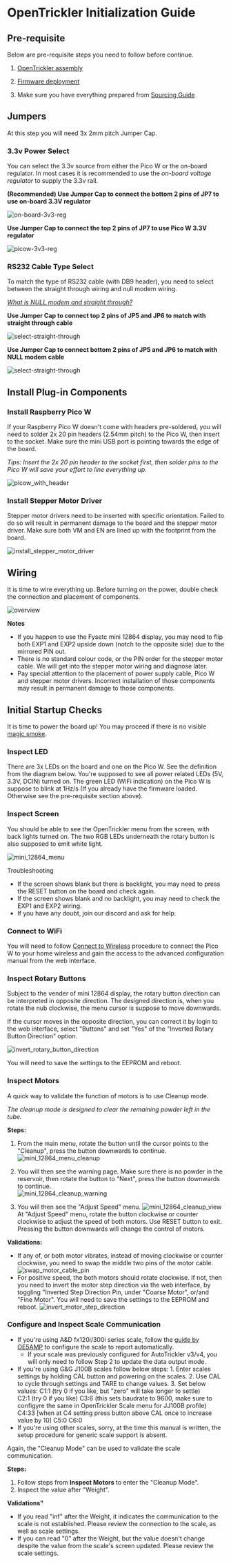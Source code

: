 # OpenTrickler Initialization Guide

## Pre-requisite

Below are pre-requisite steps you need to follow before continue.

1. [OpenTrickler assembly](assembly.md)

2. [Firmware deployment](https://github.com/eamars/OpenTrickler-RP2040-Controller/blob/main/manuals/firmware_update_via_usb.md)

3. Make sure you have everything prepared from [Sourcing Guide](sourcing_guide.md)

## Jumpers

At this step you will need 3x 2mm pitch Jumper Cap. 

### 3.3v Power Select

You can select the 3.3v source from either the Pico W or the on-board regulator.  In most cases it is recommended to use the *on-board voltage regulator* to supply the 3.3v rail. 

**(Recommended) Use Jumper Cap to connect the bottom 2 pins of JP7 to use on-board 3.3V regulator**

![on-board-3v3-reg](Resources/jumper_cap_3.3v_reg.drawio.png)

**Use Jumper Cap to connect the top 2 pins of JP7 to use Pico W 3.3V regulator**

![picow-3v3-reg](Resources/jumper_cap_picow.drawio.png)

### RS232 Cable Type Select

To match the type of RS232 cable (with DB9 header), you need to select between the straight through wiring and null modem wiring. 

[*What is NULL modem and straight through?*](https://www.decisivetactics.com/support/view?article=crossover-or-null-modem-vs-straight-through-serial-cable)

**Use Jumper Cap to connect top 2 pins of JP5 and JP6 to match with straight through cable**

![select-straight-through](Resources/select_straight_through.drawio.png)

**Use Jumper Cap to connect bottom 2 pins of JP5 and JP6 to match with NULL modem cable**

![select-straight-through](Resources/select_null_modem.drawio.png)

## Install Plug-in Components

### Install Raspberry Pico W

If your Raspberry Pico W doesn't come with headers pre-soldered, you will need to solder 2x 20 pin headers (2.54mm pitch) to the Pico W, then insert to the socket. Make sure the mini USB port is pointing towards the edge of the board. 

*Tips: Insert the 2x 20 pin header to the socket first, then solder pins to the Pico W will save your effort to line everything up.*

![picow_with_header](Resources/picow_with_header.jpg)

### Install Stepper Motor Driver

Stepper motor drivers need to be inserted with specific orientation. Failed to do so will result in permanent damage to the board and the stepper motor driver. Make sure both VM and EN are lined up with the footprint from the board. 

![install_stepper_motor_driver](Resources/install_stepper_motor_driver.drawio.png)

## Wiring

It is time to wire everything up. Before turning on the power, double check the connection and placement of components. 

![overview](Resources/opentrickler_electronics_wiring_overview.drawio.png)

**Notes**

- If you happen to use the Fysetc mini 12864 display, you may need to flip both EXP1 and EXP2 upside down (notch to the opposite side) due to the mirrored PIN out.
- There is no standard colour code, or the PIN order for the stepper motor cable. We will get into the stepper motor wiring and diagnose later.
- Pay special attention to the placement of power supply cable, Pico W and stepper motor drivers. Incorrect installation of those components may result in permanent damage to those components.

## Initial Startup Checks

It is time to power the board up! You may proceed if there is no visible [magic smoke](https://en.wikipedia.org/wiki/Magic_smoke).

### Inspect LED

There are 3x LEDs on the board and one on the Pico W. See the definition from the diagram below. You're supposed to see all power related LEDs (5V, 3.3V, DCIN) turned on. The green LED (WiFi indication) on the Pico W is suppose to blink at 1Hz/s (If you already have the firmware loaded. Otherwise see the pre-requisite section above). 

### Inspect Screen

You should be able to see the OpenTrickler menu from the screen, with back lights turned on. The two RGB LEDs underneath the rotary button is also supposed to emit white light. 

![mini_12864_menu](Resources/mini_12864_menu.png)

Troubleshooting

* If the screen shows blank but there is backlight, you may need to press the RESET button on the board and check again. 
* If the screen shows blank and no backlight, you may need to check the EXP1 and EXP2 wiring. 
* If you have any doubt, join our discord and ask for help. 

### Connect to WiFi

You will need to follow [Connect to Wireless](https://github.com/eamars/OpenTrickler-RP2040-Controller/blob/main/manuals/connect_to_wireless.md) procedure to connect the Pico W to your home wireless and gain the access to the advanced configuration manual from the web interface. 

### Inspect Rotary Buttons

Subject to the vender of mini 12864 display, the rotary button direction can be interpreted in opposite direction. The designed direction is, when you rotate the nub clockwise, the menu cursor is suppose to move downwards. 

If the cursor moves in the opposite direction, you can correct it by login to the web interface, select "Buttons" and set "Yes" of the "Inverted Rotary Button Direction" option. 

![invert_rotary_button_direction](Resources/invert_rotary_button_direction.png)

You will need to save the settings to the EEPROM and reboot. 

### Inspect Motors

A quick way to validate the function of motors is to use Cleanup mode. 

*The cleanup mode is designed to clear the remaining powder left in the tube.*

**Steps:**

1. From the main menu, rotate the button until the cursor points to the "Cleanup", press the button downwards to continue.
   ![mini_12864_menu_cleanup](Resources/mini_12864_menu_cleanup.png)

2. You will then see the warning page. Make sure there is no powder in the reservoir, then rotate the button to "Next", press the button downwards to continue.  
   ![mini_12864_cleanup_warning](Resources/mini_12864_cleanup_warning.png)

3. You will then see the "Adjust Speed" menu. 
   ![mini_12864_cleanup_view](Resources/mini_12864_cleanup_view.png)
   At "Adjust Speed" menu, rotate the button clockwise or counter clockwise to adjust the speed of both motors. Use RESET button to exit. Pressing the button downwards will change the control of motors. 

**Validations:**

* If any of, or both motor vibrates, instead of moving clockwise or counter clockwise, you need to swap the middle two pins of the motor cable. 
  ![swap_motor_cable_pin](Resources/swap_motor_cable_pin.png)
* For positive speed, the both motors should rotate clockwise. If not, then you need to invert the motor step direction via the web interface, by toggling "Inverted Step Direction Pin, under "Coarse Motor", or/and "Fine Motor". You will need to save the settings to the EEPROM and reboot. 
  ![invert_motor_step_direction](Resources/invert_motor_step_direction.png)

### Configure and Inspect Scale Communication

* If you're using A&D fx120i/300i series scale, follow the [guide by OE5AMP](https://github.com/eamars/OpenTrickler-RP2040-Controller/blob/main/manuals/OpenTrickler%20manual%20for%20ADFX%20scale.pdf) to configure the scale to report automatically. 
  - If your scale was previously configured for AutoTrickler v3/v4, you will only need to follow Step 2 to update the data output mode.
* If you're using G&G J100B scales follow below steps:
      1. Enter scales settings by holding CAL button and powering on the scales.
      2. Use CAL to cycle through settings and TARE to change values.
      3. Set below values:
           C1:1 (try 0 if you like, but "zero" will take longer to settle)\
           C2:1 (try 0 if you like)
           C3:6 (this sets baudrate to 9600, make sure to configyre the same in OpenTrickler Scale menu for JJ100B profile)
           C4:33 [when at C4 setting press button above CAL once to increase value by 10]
           C5:0
           C6:0   
* If you're using other scales, sorry, at the time this manual is written, the setup procedure for generic scale support is absent. 

Again, the "Cleanup Mode" can be used to validate the scale communication. 

**Steps:**

1. Follow steps from **Inspect Motors** to enter the "Cleanup Mode".
2. Inspect the value after "Weight". 

**Validations"**

* If you read "inf" after the Weight, it indicates the communication to the scale is not established. Please review the connection to the scale, as well as scale settings. 
* If you can read "0" after the Weight, but the value doesn't change despite the value from the scale's screen updated. Please review the scale settings. 

